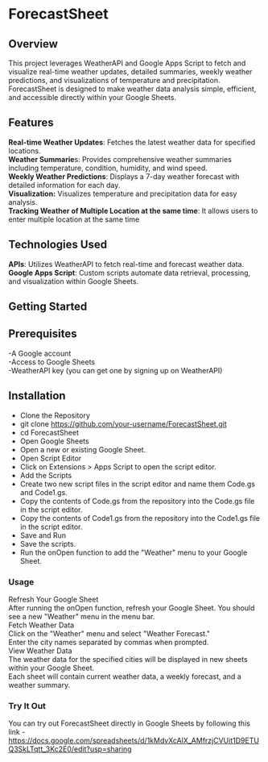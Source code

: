 # ForecastSheet

## Overview

This project leverages WeatherAPI and Google Apps Script to fetch and visualize real-time weather updates, detailed summaries, weekly weather predictions, and visualizations of temperature and precipitation. ForecastSheet is designed to make weather data analysis simple, efficient, and accessible directly within your Google Sheets.

## Features

**Real-time Weather Updates**: Fetches the latest weather data for specified locations. <br />
**Weather Summarie**s: Provides comprehensive weather summaries including temperature, condition, humidity, and wind speed. <br />
**Weekly Weather Predictions**: Displays a 7-day weather forecast with detailed information for each day. <br />
**Visualization:** Visualizes temperature and precipitation data for easy analysis. <br />
**Tracking Weather of Multiple Location at the same time**: It allows users to enter multiple location at the same time

## Technologies Used

**APIs**: Utilizes WeatherAPI to fetch real-time and forecast weather data. <br />
**Google Apps Script**: Custom scripts automate data retrieval, processing, and visualization within Google Sheets. <br />

## Getting Started

## Prerequisites

-A Google account <br />
-Access to Google Sheets <br />
-WeatherAPI key (you can get one by signing up on WeatherAPI)<br />

## Installation 

- Clone the Repository<br />
- git clone https://github.com/your-username/ForecastSheet.git <br />
- cd ForecastSheet <br />
- Open Google Sheets <br />
- Open a new or existing Google Sheet.<br />
- Open Script Editor <br />
- Click on Extensions > Apps Script to open the script editor. <br />
- Add the Scripts <br />
- Create two new script files in the script editor and name them Code.gs and Code1.gs. <br />
- Copy the contents of Code.gs from the repository into the Code.gs file in the script editor. <br />
- Copy the contents of Code1.gs from the repository into the Code1.gs file in the script editor. <br />
- Save and Run <br />
- Save the scripts.<br /> 
- Run the onOpen function to add the "Weather" menu to your Google Sheet.<br />

### Usage <br />

Refresh Your Google Sheet <br />
After running the onOpen function, refresh your Google Sheet. You should see a new "Weather" menu in the menu bar. <br />
Fetch Weather Data <br />
Click on the "Weather" menu and select "Weather Forecast." <br />
Enter the city names separated by commas when prompted. <br />
View Weather Data <br />
The weather data for the specified cities will be displayed in new sheets within your Google Sheet. <br />
Each sheet will contain current weather data, a weekly forecast, and a weather summary. <br />

### Try It Out
You can try out ForecastSheet directly in Google Sheets by following this link - https://docs.google.com/spreadsheets/d/1kMdvXcAlX_AMfrzjCVUit1D9ETUQ3SkLTqtt_3Kc2E0/edit?usp=sharing

